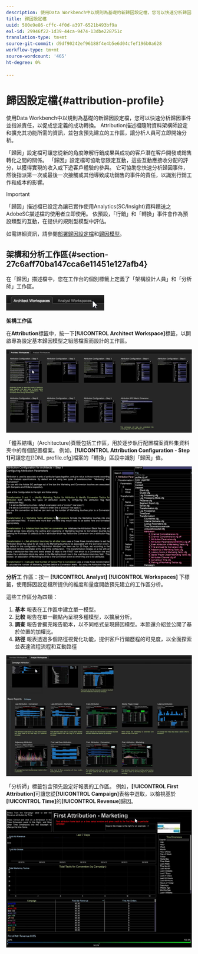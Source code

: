 ```yaml
---
description: 使用Data Workbench中以規則為基礎的新歸因設定檔，您可以快速分析歸因事件並指派責任，以促成您定義的成功轉換。 Attribution描述檔隨附資料架構師設定和擴充其功能所需的資訊，並包含預先建立的工作區，讓分析人員可立即開始分析。
title: 歸因設定檔
uuid: 500e9e86-cffc-4f0d-a397-6521b493bf9a
exl-id: 29946f22-1d39-44ca-9474-13dbe228751c
translation-type: tm+mt
source-git-commit: d9df90242ef96188f4e4b5e6d04cfef196b0a628
workflow-type: tm+mt
source-wordcount: '465'
ht-degree: 0%

---
```


# 歸因設定檔{#attribution-profile}

使用Data Workbench中以規則為基礎的新歸因設定檔，您可以快速分析歸因事件並指派責任，以促成您定義的成功轉換。 Attribution描述檔隨附資料架構師設定和擴充其功能所需的資訊，並包含預先建立的工作區，讓分析人員可立即開始分析。

「歸因」設定檔可讓您從新的角度瞭解行銷成果與成功的客戶潛在客戶開發或銷售轉化之間的關係。 「歸因」設定檔可協助您限定互動，這些互動應接收分配的評分，以獲得實現的收入或下遊客戶體驗的參與。 它可協助您快速分析歸因事件，然後指派第一次或最後一次接觸或其他導致成功銷售的事件的責任，以識別行銷工作和成本的影響。

<!-- <a id="section_648A288E4CA84D579884BC161085C4D5"></a> -->

>[!IMPORTANT]
>
>「歸因」描述檔已設定為讓已實作使用Analytics(SC/Insight)資料饋送之AdobeSC描述檔的使用者立即使用。 依預設，「行銷」和「轉換」事件會作為預設類型的互動，在提供的規則型模型中評估。

如需詳細資訊，請參閱[部署歸因設定檔](../../../../home/c-get-started/c-attribution-profiles/c-rules-attrib/c-attrib-profile-deploy.md#concept-fbcb5800cd6a40cc901e61f3882988c0)和[歸因模型](../../../../home/c-get-started/c-attribution-profiles/c-rules-attrib/c-attrib-models.md#concept-e209c7e86a5c4008ad6d78fdf4ea032d)。

## 架構和分析工作區{#section-27c6aff70ba147cca6e11451e127afb4}

在「歸因」描述檔中，您在工作台的個別標籤上定義了「架構設計人員」和「分析師」工作區。

![](assets/attribution_profile_tabs.png)

**架構工作區**

在&#x200B;**Attribution**&#x200B;標籤中，按一下&#x200B;**[!UICONTROL Architect Workspace]**&#x200B;標籤，以開啟專為設定基本歸因模型之組態檔案而設計的工作區。

![](assets/attribution_profile_arch.png)

「體系結構」(Architecture)頁籤包括工作區，用於逐步執行配置檔案資料集資料夾中的每個配置檔案。 例如，**[!UICONTROL Attribution Configuration - Step 1]**&#x200B;可讓您在[!DNL profile.cfg]檔案的「轉換」區段中識別「歸因」值。

![](assets/attribution_profile_arch_step1.png)

**分析工** 作區：按一 **[!UICONTROL Analyst]** **[!UICONTROL Workspaces]** 下標籤，使用歸因設定檔所提供的維度和量度開啟預先建立的工作區分析。

這些工作區分為四類：

1. **基本** 報表在工作區中建立單一模型。
1. **比較** 報告在單一觀點內呈現多種模型，以擴展分析。
1. **調查** 報告會擴充報告範本，以不同格式呈現歸因模型。本節還介紹並公開了基於位置的加權比。
1. **路徑** 報表透過多個路徑視覺化功能，提供客戶行銷歷程的可見度，以全面探索並表達流程流程和互動路徑

![](assets/attribution_profile_analyst.png)

「分析師」標籤包含預先設定好報表的工作區。 例如，**[!UICONTROL First Attribution]**&#x200B;可讓您從&#x200B;**[!UICONTROL Campaign]**&#x200B;表格中選取，以檢視基於&#x200B;**[!UICONTROL Time]**&#x200B;的&#x200B;**[!UICONTROL Revenue]**&#x200B;歸因。

![](assets/attribution_profile_analyst_step1.png)
